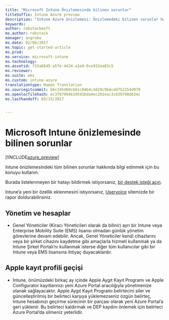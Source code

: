 ```yaml
---
title: "Microsoft Intune Önizlemesinde bilinen sorunlar"
titleSuffix: Intune Azure preview
description: "Intune Azure önizlemesi: Önizlemedeki bilinen sorunlar hakkında sağlanan bilgileri okuyun"
keywords: 
author: robstackmsft
ms.author: robstack
manager: angrobe
ms.date: 02/06/2017
ms.topic: get-started-article
ms.prod: 
ms.service: microsoft-intune
ms.technology: 
ms.assetid: f33a6645-a57e-4424-a1e9-0ce932ea83c5
ms.reviewer: 
ms.suite: ems
ms.custom: intune-azure
translationtype: Human Translation
ms.sourcegitcommit: b6c245d60c661c04b4c4d29c9bdcdd752254d978
ms.openlocfilehash: ec3f87994b19591bda4ec201eac3c839798d634c
ms.lasthandoff: 03/15/2017


---
```


# <a name="known-issues-in-the-microsoft-intune-preview"></a>Microsoft Intune önizlemesinde bilinen sorunlar


[!INCLUDE[azure_preview](../includes/azure_preview.md)]


Intune önizlemesindeki tüm bilinen sorunlar hakkında bilgi edinmek için bu konuyu kullanın.

Burada listelenmeyen bir hatayı bildirmek istiyorsanız, [bir destek isteği açın](https://docs.microsoft.com/intune/troubleshoot/how-to-get-support-for-microsoft-intune).

Intune’a yeni bir özellik eklenmesini istiyorsanız, [Uservoice](https://microsoftintune.uservoice.com/forums/291681-ideas/category/189016-azure-admin-console) sitemizde bir rapor doldurabilirsiniz.

## <a name="administration-and-accounts"></a>Yönetim ve hesaplar

- Genel Yöneticiler (Kiracı Yöneticileri olarak da bilinir) ayrı bir Intune veya Enterprise Mobility Suite (EMS) lisansı olmadan günlük yönetim görevlerine devam edebilir. Ancak, Genel Yöneticiler kendi cihazlarını veya bir şirket cihazını kaydetme gibi amaçlarla hizmeti kullanmak ya da Intune Şirket Portalı’nı kullanmak isterse diğer tüm kullanıcılar gibi bir Intune veya EMS lisansına ihtiyaç duyacaklardır.

## <a name="apple-enrollment-profile-migration"></a>Apple kayıt profili geçişi
- Intune, önümüzdeki birkaç ay içinde Apple Aygıt Kayıt Programı ve Apple Configurator kayıtlarınızı yeni Azure Portal aracılığıyla yönetmenize olanak sağlayacaktır. Apple Aygıt Kayıt Programı belirtecini siler ve güncelleştirilmiş bir belirteci karşıya yüklemezseniz özgün belirteç, Intune hesabınızı geçirme sürecinin bir parçası olarak yeni Azure Portal’a geri yüklenir. Bu belirteci kaldırmak ve DEP kaydını önlemek için belirteci Azure Portal’da silmeniz yeterlidir. 

